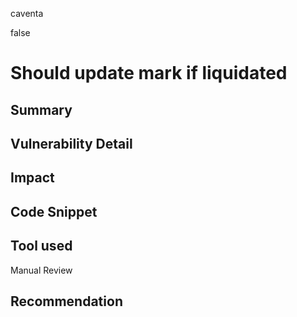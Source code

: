 caventa

false

# Should update mark if liquidated

## Summary

## Vulnerability Detail

## Impact

## Code Snippet

## Tool used

Manual Review

## Recommendation
